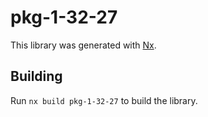 # pkg-1-32-27

This library was generated with [Nx](https://nx.dev).

## Building

Run `nx build pkg-1-32-27` to build the library.
